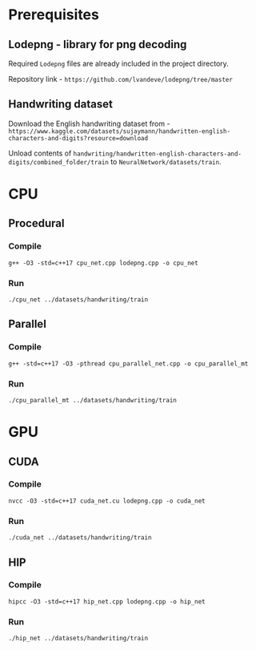 
# Prerequisites

## Lodepng - library for png decoding

Required `Lodepng` files are already included in the project directory.

Repository link - `https://github.com/lvandeve/lodepng/tree/master`

## Handwriting dataset

Download the English handwriting dataset from - `https://www.kaggle.com/datasets/sujaymann/handwritten-english-characters-and-digits?resource=download`

Unload contents of `handwriting/handwritten-english-characters-and-digits/combined_folder/train` to `NeuralNetwork/datasets/train`.

# CPU

## Procedural

### Compile

`g++ -O3 -std=c++17 cpu_net.cpp lodepng.cpp -o cpu_net`

### Run

`./cpu_net ../datasets/handwriting/train`

## Parallel

### Compile

`g++ -std=c++17 -O3 -pthread cpu_parallel_net.cpp -o cpu_parallel_mt`

### Run

`./cpu_parallel_mt ../datasets/handwriting/train`

# GPU

## CUDA

### Compile

`nvcc -O3 -std=c++17 cuda_net.cu lodepng.cpp -o cuda_net`

### Run

`./cuda_net ../datasets/handwriting/train`

## HIP

### Compile

`hipcc -O3 -std=c++17 hip_net.cpp lodepng.cpp -o hip_net`

### Run

`./hip_net ../datasets/handwriting/train`